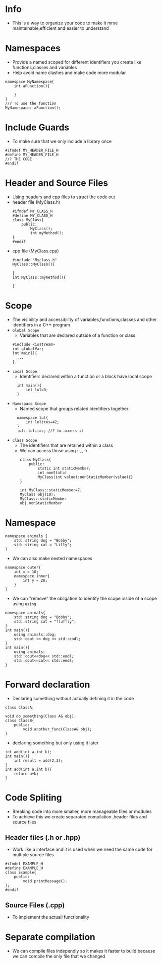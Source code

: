 # Info
- This is a way to organize your code to make it mroe maintainable,efficient and easier to understand
# Namespaces
- Provide a named scoped for different identifiers you create like functions,classes and variables
- Help avoid name clashes and make code more modular
```
namespace MyNamespace{
    int aFunction(){

    }
}
//? To use the function
MyNamespace::aFunction();
```
# Include Guards
- To make sure that we only include a library once
```
#ifndef MY_HEADER_FILE_H
#define MY_HEADER_FILE_H
//? THE CODE
#endif
```
# Header and Source Files
- Using headers and cpp files to struct the code out
- header file (MyClass.h)
    ```
    #ifndef MY_CLASS_H
    #define MY_CLASS_H
    class MyClass{
        public:
            MyClass();
            int myMethod();
    }
    #endif 
    ```
- cpp file (MyClass.cpp)
  ```
  #include "Myclass.h"
  MyClass::MyClass(){

  }
  int MyClass::mymethod(){

  }
  ```
# Scope
- The visibility and accessibility of variables,functions,classes and other identifiers in a C++ program
- `Global Scope`
  - Variables that are declared outside of a function or class
  ```
  #include <iostream>
  int globalVar;
  int main(){
    ...
  }
  ```
- `Local Scope`
  - Identifiers declared within a function or a block have local scope
  ```
    int main(){
        int lul=3;
    }
  ```
- `Namespace Scope`
  - Named scope that groups related identifiers together
  ```
    namespace lul{
        int lolitos=42;
    }
    lul::lolitos; //? to access it
  ```
- `Class Scope`
  - The identifiers that are retained within a class
  - We can access those using ::,.,->
    ```
    class MyClass{
        public:
            static int staticMember;
            int nonStatic
            MyClass(int value):nonStaticMember(value){}
    }
    ```
    ```
    int MyClass::staticMember=7;
    MyClass obj(10);
    MyClass::staticMember
    obj.nonStaticMember
    ```
# Namespace
```
namespace animals {
    std::string dog = "Bobby";
    std::string cat = "Lilly";
}
```
- We can also make nested namespaces
```
namespace outer{
    int x = 10;
    namespace inner{
        int y = 20;
    }
}
```
- We can "remove" the obligation to identify the scope inside of a scope using `using`
```
namespace animals{
    std::string dog = "Bobby";
    std::string cat = "fluffly";
}
int main(){
    using animals::dog;
    std::cout << dog << std::endl;
}
int main(){
    using animals;
    std::cout<<dog<< std::endl;
    std::cout<<cat<< std::endl;
}
```
# Forward declaration
- Declaring something without actually defining it in the code
```
class ClassA;
```
```
void do_something(Class A& obj);
class ClassB{
    public:
        void another_func(ClassA& obj);
}
```
- declaring something but only using it later
```
int add(int a,int b);
int main(){
    int result = add(2,3);
}
int add(int a,int b){
    return a+b;
}
```
# Code Spliting
- Breaking code into more smaller, more manageable files or modules
- To achieve this we create separated compilation ,header files and source files
## Header files (.h or .hpp)
- Work like a interface and it is used when we need the same code for multiple source files
```
#ifndef EXAMPLE_H
#define EXAMPLE_H
class Example{
    public:
        void printMessage();
};
#endif
```
## Source Files (.cpp)
- To implement the actuall functionality
# Separate compilation
- We can compile files independly so it makes it faster to build because we can compile the only file that we changed